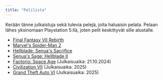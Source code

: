```yaml
---
title: "Pelilista"
---
```


Kerään tänne julkaistuja sekä tulevia pelejä, joita haluaisin pelata. Pelaan lähes yksinomaan Playstation 5:llä, joten pelit keskittyvät sille alustalle.

- [Final Fantasy VII Rebirth](https://ffvii.square-enix-games.com/en-us/games/rebirth)
- [Marvel's Spider-Man 2](https://insomniac.games/game/marvels-spider-man-2/)
- [Hellblade: Senua's Sacrifice](https://www.hellblade.com/)
- [Senua's Sage: Hellblade II](https://senuassaga.com/)
- [Factorio: Space Age](https://factorio.com/) (Julkaisuaika: 21.10.2024)
- [Civilization VII](https://civilization.2k.com/seven/) (Julkaisuaika: 2025)
- [Grand Theft Auto VI](https://www.rockstargames.com/VI) (Julkaisuaika: 2025)